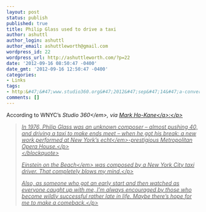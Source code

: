 ```yaml
---
layout: post
status: publish
published: true
title: Philip Glass used to drive a taxi
author: ashuttl
author_login: ashuttl
author_email: ashuttleworth@gmail.com
wordpress_id: 22
wordpress_url: http://ashuttleworth.com/?p=22
date: '2012-09-16 08:50:47 -0400'
date_gmt: '2012-09-16 12:50:47 -0400'
categories:
- Links
tags:
- http:&#47;&#47;www.studio360.org&#47;2012&#47;sep&#47;14&#47;a-conversation-with-philip-glass&#47;
comments: []
---
```

<p>According to WNYC&rsquo;s <em>Studio 360<&#47;em>, via <a href="http:&#47;&#47;twitter.com&#47;intent&#47;follow?screen_name=markhokane">Mark Ho-Kane<&#47;a>:<&#47;p></p>
<blockquote>
<p>In 1976, Philip Glass was an unknown composer &ndash; almost pushing 40, and driving a taxi to make ends meet &ndash; when he got his break: a new work performed at New York&rsquo;s <em>echt<&#47;em>-prestigious Metropolitan Opera House.<&#47;p><br />
<&#47;blockquote></p>
<p><em>Einstein on the Beach<&#47;em> was composed by a New York City taxi driver. That completely blows my mind.<&#47;p></p>
<p>Also, as someone who got an early start and then watched as everyone caught up with me, I&rsquo;m always encouraged by those who become wildly successful rather late in life. Maybe there&rsquo;s hope for me to make a comeback.<&#47;p></p>
